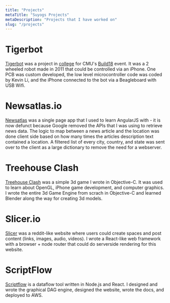 ```yaml
---
title: "Projects"
metaTitle: "Suyogs Projects"
metaDescription: "Projects that I have worked on"
slug: "/projects"
---
```


# Tigerbot
[Tigerbot](https://github.com/Flux159/Tigerbot/wiki) was a project in [college](https://www.cmu.edu/) for CMU's [Build18](http://www.build18.org/) event. It was a 2 wheeled robot made in 2011 that could be controlled via an iPhone. One PCB was custom developed, the low level microcontroller code was coded by Kevin Li, and the iPhone connected to the bot via a Beagleboard with USB Wifi.

# Newsatlas.io
[Newsatlas](http://newsatlas.io/) was a single page app that I used to learn AngularJS with - it is now defunct because Google removed the APIs that I was using to retrieve news data. The logic to map between a news article and the location was done client side based on how many times the articles description text contained a location. A filtered list of every city, country, and state was sent over to the client as a large dictionary to remove the need for a webserver.

# Treehouse Clash
[Treehouse Clash](http://www.chronotale.com/treehouse-clash.html) was a simple 3d game I wrote in Objective-C. It was used to learn about OpenGL, iPhone game development, and computer graphics. I wrote the entire 3d Game Engine from scrach in Objective-C and learned Blender along the way for creating 3d models.

# Slicer.io
[Slicer](https://www.reddit.com/r/slicer/) was a reddit-like website where users could create spaces and post content (links, images, audio, videos). I wrote a React-like web framework with a browser + node router that could do serverside rendering for this website.

# ScriptFlow
[Scriptflow](https://scriptflow.io/) is a dataflow tool written in Node.js and React. I designed and wrote the graphical DAG engine, designed the website, wrote the docs, and deployed to AWS. 
